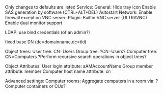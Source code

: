 Only changes to defaults are listed
Service:
General:
Hide tray icon
Enable SAS generation by software (CTRL+ALT+DEL)
Autostart
Network:
Enable firewall exception
VNC server:
Plugin: Builtin VNC server (ULTRAVNC)
Enable dual monitor support

LDAP:
use bind credentials (of an admin?)

fixed base DN (dc=domainname,dc=tld)

Object trees:
User tree: CN=Users
Group tree: ?CN=Users?
Computer tree: CN=Computers
?Perform recursive search operations in object trees?

Object Attributes:
User login attribute: aAMAccountName
Group member attribute: member
Computer host name attribute: cn

Advanced settings:
Computer rooms:
Aggregate computers in a room via: ?Computer containers or OUs?
